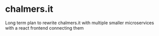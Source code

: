 # chalmers.it
Long term plan to rewrite chalmers.it with multiple smaller microservices with a react frontend connecting them

